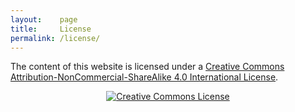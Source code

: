 ```yaml
---
layout:    page
title:     License
permalink: /license/
---
```


The content of this website is licensed under a [Creative Commons Attribution-NonCommercial-ShareAlike 4.0 International License](http://creativecommons.org/licenses/by-nc-sa/4.0/).

<p style="text-align:center"><a rel="license" href="http://creativecommons.org/licenses/by-nc-sa/4.0/">
<img alt="Creative Commons License" style="border-width:0" src="https://i.creativecommons.org/l/by-nc-sa/4.0/88x31.png" />
</a></p>
